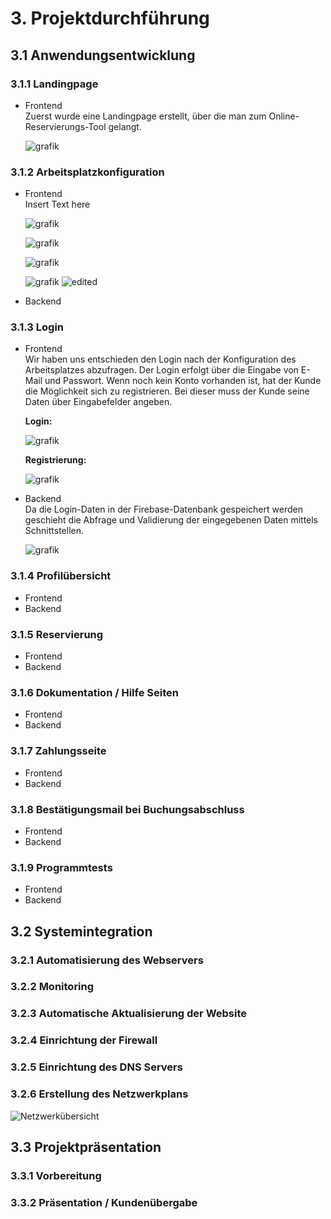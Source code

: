 # 3. Projektdurchführung

## 3.1 Anwendungsentwicklung
### 3.1.1 Landingpage
* Frontend </br>
Zuerst wurde eine Landingpage erstellt, über die man zum Online-Reservierungs-Tool gelangt. </p>
![grafik](https://user-images.githubusercontent.com/72852065/214048801-516693a6-b6cb-4e47-a470-0658e38f95d4.png)

### 3.1.2 Arbeitsplatzkonfiguration
* Frontend </br>
Insert Text here</p>
![grafik](https://user-images.githubusercontent.com/72852065/214051100-b5c7c2e9-46d4-47be-acec-2c0f92d36e3f.png) </p>
![grafik](https://user-images.githubusercontent.com/72852065/214238131-8b658d7c-9440-4e11-8902-e0bc2cb3db5e.png) </p>
![grafik](https://user-images.githubusercontent.com/72852065/214238195-7e06409d-9df7-4db1-ae86-0135241227f9.png) </p>
![grafik](https://user-images.githubusercontent.com/72852065/214238626-97ce8523-f0ab-4072-9268-28c2ba0c282a.png)
![edited](https://user-images.githubusercontent.com/72852065/214238361-8646f52c-9586-41d5-8a88-c2136ac99559.png) </p>


* Backend

### 3.1.3 Login
* Frontend </br>
Wir haben uns entschieden den Login nach der Konfiguration des Arbeitsplatzes abzufragen. Der Login erfolgt über die Eingabe von E-Mail und Passwort. Wenn noch kein Konto vorhanden ist, hat der Kunde die Möglichkeit sich zu registrieren. Bei dieser muss der Kunde seine Daten über Eingabefelder angeben. </p>
<strong>Login:</strong> </p>
![grafik](https://user-images.githubusercontent.com/72852065/214049304-9c73a252-9f38-41df-b893-3d81c5c005c1.png) </p>
<strong>Registrierung:</strong> </p>
![grafik](https://user-images.githubusercontent.com/72852065/214049524-e6706c16-2728-41c2-8bfa-6ebdd5f9c855.png) </p>

* Backend </br>
Da die Login-Daten in der Firebase-Datenbank gespeichert werden geschieht die Abfrage und Validierung der eingegebenen Daten mittels Schnittstellen. </p>
![grafik](https://user-images.githubusercontent.com/72852065/214237752-5b196db3-43d0-4670-8496-c3400c6bacda.png)


### 3.1.4 Profilübersicht
* Frontend
* Backend
### 3.1.5 Reservierung
* Frontend
* Backend
### 3.1.6 Dokumentation / Hilfe Seiten
* Frontend
* Backend
### 3.1.7 Zahlungsseite
* Frontend
* Backend
### 3.1.8 Bestätigungsmail bei Buchungsabschluss
* Frontend
* Backend
### 3.1.9 Programmtests
* Frontend
* Backend

## 3.2 Systemintegration
### 3.2.1 Automatisierung des Webservers
### 3.2.2 Monitoring
### 3.2.3 Automatische Aktualisierung der Website
### 3.2.4 Einrichtung der Firewall
### 3.2.5 Einrichtung des DNS Servers
### 3.2.6 Erstellung des Netzwerkplans
![Netzwerkübersicht](https://user-images.githubusercontent.com/72852065/212857433-0980954b-f5f4-4e52-86f0-db2f07fc1af8.png)

## 3.3 Projektpräsentation
### 3.3.1 Vorbereitung
### 3.3.2 Präsentation / Kundenübergabe
